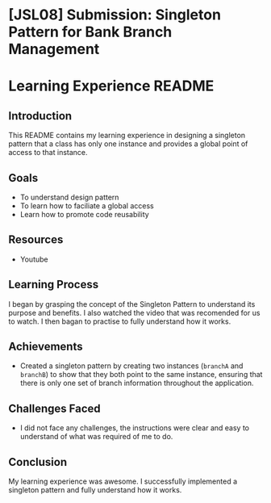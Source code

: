 # [JSL08] Submission: Singleton Pattern for Bank Branch Management

# Learning Experience README

## Introduction
   This README contains my learning experience in designing a singleton pattern that a class has only one instance and provides a global point of access to that instance.

## Goals
   - To understand design pattern
   - To learn how to faciliate a global access
   - Learn how to promote code reusability

## Resources 
   - Youtube

## Learning Process
   I began by grasping the concept of the Singleton Pattern to understand its purpose and benefits. I also watched the video that was recomended for us to watch. I then bagan to practise to fully understand how it works.

## Achievements 
  - Created a singleton pattern by creating two instances (`branchA` and `branchB`) to show that they both point to the same instance,
    ensuring that there is only one set of branch information throughout the application.

  ## Challenges Faced
  - I did not face any challenges, the instructions were clear and easy to understand of what was required of me to do.

## Conclusion
   My learning experience was awesome. I successfully implemented a singleton pattern and fully understand how it works.